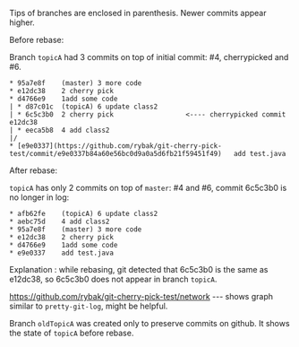 Tips of branches are enclosed in parenthesis.
Newer commits appear higher.

Before rebase:

Branch `topicA` had 3 commits on top of initial commit: #4, cherrypicked and #6.

    * 95a7e8f	 (master) 3 more code
    * e12dc38	 2 cherry pick
    * d4766e9	 1add some code
    | * d87c01c	 (topicA) 6 update class2
    | * 6c5c3b0	 2 cherry pick                  <---- cherrypicked commit e12dc38
    | * eeca5b8	 4 add class2
    |/  
    * [e9e0337](https://github.com/rybak/git-cherry-pick-test/commit/e9e0337b84a60e56bc0d9a0a5d6fb21f59451f49)	 add test.java

After rebase:

`topicA` has only 2 commits on top of `master`: #4 and #6, commit 6c5c3b0 is no
longer in log:

    * afb62fe	 (topicA) 6 update class2
    * aebc75d	 4 add class2
    * 95a7e8f	 (master) 3 more code
    * e12dc38	 2 cherry pick
    * d4766e9	 1add some code
    * e9e0337	 add test.java

Explanation : while rebasing, git detected that 6c5c3b0 is the same as e12dc38, so 6c5c3b0
does not appear in branch `topicA`.

https://github.com/rybak/git-cherry-pick-test/network --- shows graph
similar to `pretty-git-log`, might be helpful.

Branch `oldTopicA` was created only to preserve commits on github.
It shows the state of `topicA` before rebase.
